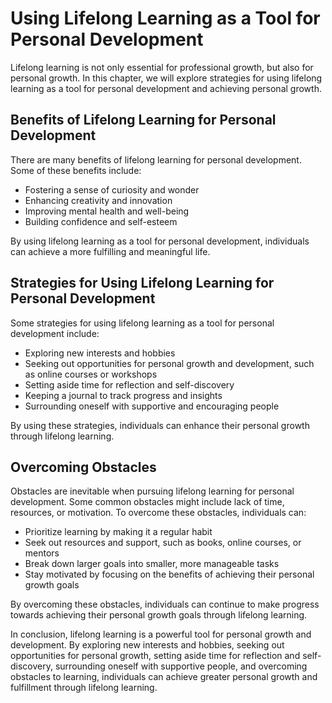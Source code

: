 # Using Lifelong Learning as a Tool for Personal Development

Lifelong learning is not only essential for professional growth, but also for personal growth. In this chapter, we will explore strategies for using lifelong learning as a tool for personal development and achieving personal growth.

Benefits of Lifelong Learning for Personal Development
------------------------------------------------------

There are many benefits of lifelong learning for personal development. Some of these benefits include:

* Fostering a sense of curiosity and wonder
* Enhancing creativity and innovation
* Improving mental health and well-being
* Building confidence and self-esteem

By using lifelong learning as a tool for personal development, individuals can achieve a more fulfilling and meaningful life.

Strategies for Using Lifelong Learning for Personal Development
---------------------------------------------------------------

Some strategies for using lifelong learning as a tool for personal development include:

* Exploring new interests and hobbies
* Seeking out opportunities for personal growth and development, such as online courses or workshops
* Setting aside time for reflection and self-discovery
* Keeping a journal to track progress and insights
* Surrounding oneself with supportive and encouraging people

By using these strategies, individuals can enhance their personal growth through lifelong learning.

Overcoming Obstacles
--------------------

Obstacles are inevitable when pursuing lifelong learning for personal development. Some common obstacles might include lack of time, resources, or motivation. To overcome these obstacles, individuals can:

* Prioritize learning by making it a regular habit
* Seek out resources and support, such as books, online courses, or mentors
* Break down larger goals into smaller, more manageable tasks
* Stay motivated by focusing on the benefits of achieving their personal growth goals

By overcoming these obstacles, individuals can continue to make progress towards achieving their personal growth goals through lifelong learning.

In conclusion, lifelong learning is a powerful tool for personal growth and development. By exploring new interests and hobbies, seeking out opportunities for personal growth, setting aside time for reflection and self-discovery, surrounding oneself with supportive people, and overcoming obstacles to learning, individuals can achieve greater personal growth and fulfillment through lifelong learning.
